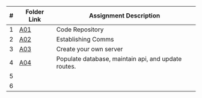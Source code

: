 |   #   | Folder Link | Assignment Description |
| :---: | ----------- | ---------------------- |
| 1 | [A01](https://github.com/aelious/4443-MobileApps/tree/main/Assignments/A01) | Code Repository |
| 2 | [A02](https://github.com/aelious/4443-MobileApps/tree/main/Assignments/A02) | Establishing Comms |
| 3 | [A03](https://github.com/aelious/4443-MobileApps/tree/main/Assignments/A03) | Create your own server |
| 4 | [A04](https://github.com/aelious/4443-MobileApps/tree/main/Assignments/A03) | Populate database, maintain api, and update routes. |
| 5 | []() | |
| 6 | []() | |
